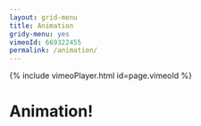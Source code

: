 ```yaml
---
layout: grid-menu
title: Animation
gridy-menu: yes
vimeoId: 669322455
permalink: /animation/
---
```

{% include vimeoPlayer.html id=page.vimeoId %}
# Animation!